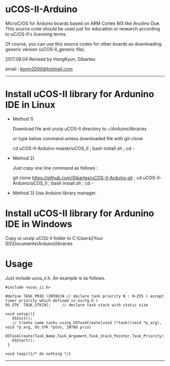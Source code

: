

# uCOS-II-Arduino

MicroC/OS for Arduino boards based on ARM Cortex M3 like Arudino Due. This source code should be used just for education or research according to uC/OS-II's licensing terms.

Of course, you can use this source codes for other boards as downloading generic version (uCOS-II_generic file). 

2017.08.04 Revised by HongKyun, Gibartes

email : konm2000@hotmail.com

*********************************************************************************************************

# Install uCOS-II library for Ardunino IDE in Linux

   
* Method 1)
  
  Download file and unzip uCOS-II directory to ~/Arduino/libraries 
  
  or type below command unless downloaded file with git-clone
  
  cd uCOS-II-Arduino-master/uCOS_II ; bash install.sh ; cd -
  
* Method 2)
  
  Just copy one line command as follows :
  
  git clone https://github.com/Gibartes/uCOS-II-Arduino.git ;
  cd uCOS-II-Arduino/uCOS_II ; bash install.sh ; cd -
  
* Method 3)
  Use Arduino library manager.
  
# Install uCOS-II library for Ardunino IDE in Windows

  Copy or unzip uCOS-II folder to C:\Users\\[Your ID]\Documents\Arduino\libraries
  

# Usage
 
   Just include ucos_ii.h. An example is as follows.
  
    #include <ucos_ii.h>
    
    #define TASK_PRIO (INT8U)N // declare task priority N : 0~255 ( except timer priority which defined in oscfg.h )
    OS_STK  TASK_STK[N];     // declare task stack with static size
    
    void setup(){
       OSInit();
       // Create some tasks using OSTaskCreate(void (*task)(void *p_arg), void *p_arg, OS_STK *ptos, INT8U prio)
       OSTaskCreate(Task_Name,Task_Argument,Task_Stack_Pointer,Task_Priority);
       OSStart();
     }
     
    void loop(){/* do nothing */}


*********************************************************************************************************
